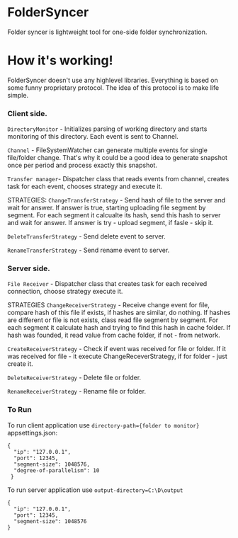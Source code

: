 # FolderSyncer

Folder syncer is lightweight tool for one-side folder synchronization.

# How it's working!

FolderSyncer doesn't use any highlevel libraries. Everything is based on some funny proprietary protocol. The idea of this protocol is to make life simple.

### Client side.
`DirectoryMonitor` - Initializes parsing of working directory and starts monitoring of this directory. Each event is sent to Channel.

`Channel` - FileSystemWatcher can generate multiple events for single file/folder change. That's why it could be a good idea to generate snapshot once per period and process exactly this snapshot.

`Transfer manager`- Dispatcher class that reads events from channel, creates task for each event, chooses strategy and execute it.

STRATEGIES:
`ChangeTransferStrategy` - Send hash of file to the server and wait for answer. If answer is true, starting uploading file segment by segment. For each segment it calcualte its hash, send this hash to server and wait for answer. If answer is try - upload segment, if fasle - skip it.

`DeleteTransferStrategy` - Send delete event to server.

`RenameTransferStrategy` - Send rename event to server.

### Server side.
`File Receiver` - Dispatcher class that creates task for each received connection, choose strategy execute it.

STRATEGIES
`ChangeReceiverStrategy` - Receive change event for file, compare hash of this file if exists, if hashes are similar, do nothing. If hashes are different or file is not exists, class read file segment by segment. For each segment it calculate hash and trying to find this hash in cache folder. If hash was founded, it read value from cache folder, if not - from network.

`CreateReceiverStrategy` - Check if event was received for file or folder. If it was received for file - it execute ChangeReceverStrategy, if for folder - just create it.

`DeleteReceiverStrategy` - Delete file or folder.

`RenameReceiverStrategy` - Rename file or folder.

### To Run
To run client application use `directory-path={folder to monitor}`
appsettings.json:
```
{
  "ip": "127.0.0.1",
  "port": 12345,
  "segment-size": 1048576,
  "degree-of-parallelism": 10
 }
```

To run server application use `output-directory=C:\D\output`

```
{
  "ip": "127.0.0.1",
  "port": 12345,
  "segment-size": 1048576
}
```


